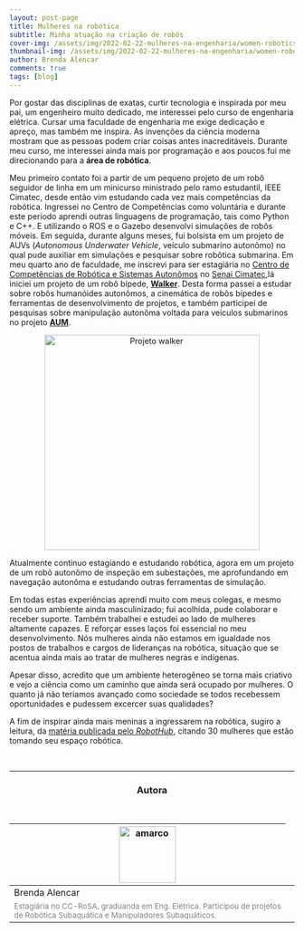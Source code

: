 ```yaml
---
layout: post-page
title: Mulheres na robótica 
subtitle: Minha atuação na criação de robôs
cover-img: /assets/img/2022-02-22-mulheres-na-engenharia/women-robotics.jpg
thumbnail-img: /assets/img/2022-02-22-mulheres-na-engenharia/women-robotics.jpg
author: Brenda Alencar
comments: true
tags: [blog]
---
```


Por gostar das disciplinas de exatas, curtir tecnologia e inspirada por meu pai, um engenheiro muito dedicado, me interessei pelo curso de engenharia elétrica. Cursar uma faculdade de engenharia me exige dedicação e apreço, mas também me inspira. As invenções da ciência moderna mostram que as pessoas podem criar coisas antes inacreditáveis. Durante meu curso, me interessei ainda mais por programação e aos poucos fui me direcionando para a **área de robótica**. 

Meu primeiro contato foi a partir de um pequeno projeto de um robô seguidor de linha em um minicurso ministrado pelo ramo estudantil, IEEE Cimatec, desde então vim estudando cada vez mais competências da robótica. Ingressei no Centro de Competências como voluntária e durante este período aprendi outras linguagens de programação, tais como Python e C++. E utilizando o ROS e o Gazebo desenvolvi simulações de robôs móveis. Em seguida, durante alguns meses, fui bolsista em um projeto de AUVs (*Autonomous Underwater Vehicle*, veículo submarino autonômo) no qual pude auxiliar em simulações e pesquisar sobre robôtica submarina. Em meu quarto ano de faculdade, me inscrevi para ser estagiária no [Centro de Competências de Robótica e Sistemas Autonômos](https://braziliansinrobotics.com/) no [Senai Cimatec](http://www.senaicimatec.com.br/),lá iniciei um projeto de um robô bípede, [**Walker**](https://braziliansinrobotics.com/project-walker/). Desta forma passei a estudar sobre robôs humanóides autonômos, a cinemática de robôs bípedes e ferramentas de desenvolvimento de projetos, e também participei de pesquisas sobre manipulação autonôma voltada para veículos submarinos no projeto [**AUM**](https://braziliansinrobotics.com/project-aum/). 

<center><img src="{{ 'assets/img/walker/walker-montagem.jpeg' | relative_url }}" alt="Projeto walker" width="380"/></center>

Atualmente continuo estagiando e estudando robótica, agora em um projeto de um robô autonômo de inspeção em subestações, me aprofundando em navegação autonôma e estudando outras ferramentas de simulação.

Em todas estas experiências aprendi muito com meus colegas, e mesmo sendo um ambiente ainda masculinizado; fui acolhida, pude colaborar e receber suporte. Também trabalhei e estudei ao lado de mulheres altamente capazes. E reforçar esses laços foi essencial no meu desenvolvimento. Nós mulheres ainda não estamos em igualdade nos postos de trabalhos e cargos de lideranças na robótica, situação que se acentua ainda mais ao tratar de mulheres negras e indígenas. 

Apesar disso, acredito que um ambiente heterogêneo se torna mais criativo e vejo a ciência como um caminho que ainda será ocupado por mulheres. O quanto já não teriamos avançado como sociedade se todos recebessem oportunidades e pudessem excercer suas qualidades?

A fim de inspirar ainda mais meninas a ingressarem na robótica, sugiro a leitura, da [matéria publicada pelo *RobotHub*](https://robohub.org/30-women-in-robotics-you-need-to-know-about-2020/), citando 30 mulheres que estão tomando seu espaço robótica.


<br>

<hr>

<!-- autor -->
<center><h3 class="post-title">Autora</h3><br/></center>
<div class="row">
  <div class="col-xl-auto offset-xl-0 col-lg-4 offset-lg-0 center">
    <table class="table-borderless highlight">
      <thead>
        <tr>
          <th><img src="{{ 'assets/img/people/brendaalencar-1.png' | relative_url }}" width="100" alt="amarco" class="img-fluid rounded-circle" /></th>
        </tr>
      </thead>
      <tbody>
        <tr class="font-weight-bolder" style="text-align: center margin-top: 0">
          <td>Brenda Alencar</td>
        </tr>
        <tr style="text-align: center" >
          <td style="color: #808080; vertical-align: top; text-align: justify"><small>Estagiária no CC-RoSA, graduanda em Eng. Elétrica. Participou de projetos de Robótica Subaquática e Manipuladores Subaquáticos.</small></td>
          <td></td>
        </tr>
      </tbody>
    </table>
  </div>
</div>
<br>
